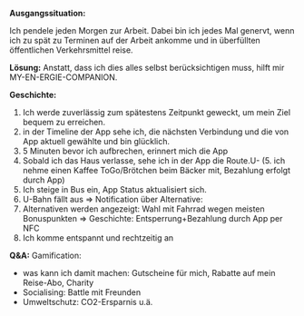 **Ausgangssituation:**

Ich pendele jeden Morgen zur Arbeit. 
Dabei bin ich jedes Mal genervt, wenn ich zu spät zu Terminen auf der Arbeit ankomme und in überfüllten öffentlichen Verkehrsmittel reise.

**Lösung:**
Anstatt, dass ich dies alles selbst berücksichtigen muss, hilft mir MY-EN-ERGIE-COMPANION.

**Geschichte:**

1. Ich werde zuverlässig zum spätestens Zeitpunkt geweckt, um mein Ziel bequem zu erreichen.
2. in der Timeline der App sehe ich, die nächsten Verbindung und die von App aktuell gewählte und bin glücklich.
3. 5 Minuten bevor ich aufbrechen, erinnert mich die App
4. Sobald ich das Haus verlasse, sehe ich in der App die Route.U-
(5. ich nehme einen Kaffee ToGo/Brötchen beim Bäcker mit, Bezahlung erfolgt durch App)
6. Ich steige in Bus ein, App Status aktualisiert sich.
7. U-Bahn fällt aus => Notification über Alternative:
8. Alternativen werden angezeigt: Wahl mit Fahrrad wegen meisten Bonuspunkten => Geschichte: Entsperrung+Bezahlung durch App per NFC
9. Ich komme entspannt und rechtzeitig an


**Q&A:**
Gamification:
* was kann ich damit machen: Gutscheine für mich, Rabatte auf mein Reise-Abo, Charity
* Socialising: Battle mit Freunden
* Umweltschutz: CO2-Ersparnis u.ä.
